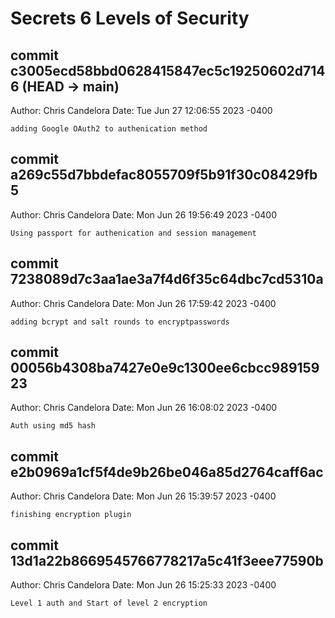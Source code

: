 # Secrets 6 Levels of Security
## commit c3005ecd58bbd0628415847ec5c19250602d7146 (HEAD -> main)
Author: Chris Candelora 
Date:   Tue Jun 27 12:06:55 2023 -0400

    adding Google OAuth2 to authenication method

## commit a269c55d7bbdefac8055709f5b91f30c08429fb5
Author: Chris Candelora 
Date:   Mon Jun 26 19:56:49 2023 -0400

    Using passport for authenication and session management

## commit 7238089d7c3aa1ae3a7f4d6f35c64dbc7cd5310a
Author: Chris Candelora 
Date:   Mon Jun 26 17:59:42 2023 -0400

    adding bcrypt and salt rounds to encryptpasswords

## commit 00056b4308ba7427e0e9c1300ee6cbcc98915923
Author: Chris Candelora 
Date:   Mon Jun 26 16:08:02 2023 -0400

    Auth using md5 hash

## commit e2b0969a1cf5f4de9b26be046a85d2764caff6ac
Author: Chris Candelora
Date:   Mon Jun 26 15:39:57 2023 -0400

    finishing encryption plugin

## commit 13d1a22b8669545766778217a5c41f3eee77590b
Author: Chris Candelora 
Date:   Mon Jun 26 15:25:33 2023 -0400

    Level 1 auth and Start of level 2 encryption